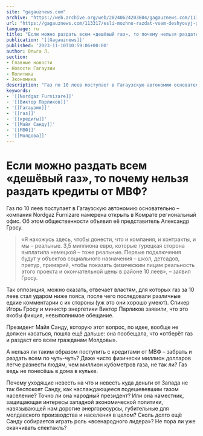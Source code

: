 ```yaml
---
site: "gagauznews.com"
archive: "https://web.archive.org/web/20240624203604/gagauznews.com/113317/esli-mozhno-razdat-vsem-deshyovyj-gaz-to-pochemu-nelzya-razdat-kredity-ot-mvf.html"
url: "https://gagauznews.com/113317/esli-mozhno-razdat-vsem-deshyovyj-gaz-to-pochemu-nelzya-razdat-kredity-ot-mvf.html"
language: ru
title: "Если можно раздать всем «дешёвый газ», то почему нельзя раздать кредиты от МВФ?"
publication: '[[Gagauznews]]'
published: '2023-11-10T10:59:06+00:00'
author: Ольга Л.
section:
- Главные новости
- Новости Гагаузии
- Политика
- Экономика
description: "Газ по 10 леев поступает в Гагаузскую автономию основательно – компания Nordgaz Furnizare намерена открыть в Комрате региональный офис. Об этом общественности объявил её представитель Александр Гросу. «Я нахожусь здесь, чтобы донести, что и компания, и контракты, и мы – реальные. 3,5 миллиона евро, которые турецкая сторона выплатила немецкой – тоже реальные. Первые подключения будут у объектов социального назначения – школ, детсадов, претур, примэрий, чтобы показать физическим лицам реальность этого проекта и окончательной цены в районе 10 леев», – заявил Гросу. […]"
keywords:
- '[[Nordgaz Furnizare]]'
- '[[Виктор Парликов]]'
- '[[Гагаузия]]'
- '[[газ]]'
- '[[кредиты]]'
- '[[Майя Санду]]'
- '[[МВФ]]'
- '[[Молдова]]'
---
```


# Если можно раздать всем «дешёвый газ», то почему нельзя раздать кредиты от МВФ?

Газ по 10 леев поступает в Гагаузскую автономию основательно – компания Nordgaz Furnizare намерена открыть в Комрате региональный офис. Об этом общественности объявил её представитель Александр Гросу.

> «Я нахожусь здесь, чтобы донести, что и компания, и контракты, и мы – реальные. 3,5 миллиона евро, которые турецкая сторона выплатила немецкой – тоже реальные. Первые подключения будут у объектов социального назначения – школ, детсадов, претур, примэрий, чтобы показать физическим лицам реальность этого проекта и окончательной цены в районе 10 леев», – заявил Гросу.

Так оппозиция, можно сказать, отвечает властям, для которых газ за 10 леев стал ударом ниже пояса, после чего последовали различные едкие комментарии с их стороны (уж это они хорошо умеют). Спикер Игорь Гросу и министр энергетики Виктор Парликов заявили, что это якобы фикция, невыполнимое обещание.

Президент Майя Санду, которую этот вопрос, по идее, вообще не должен касаться, пошла ещё дальше: она пообещала, что «отберёт газ и раздаст его всем гражданам Молдовы».

А нельзя ли таким образом поступить с кредитами от МВФ – забрать и раздать всем по чуть-чуть? Даже чисто физически миллион долларов легче разнести людям, чем миллион кубометров газа, не так ли? Газ ведь не понесёшь в дома в кульке.

Почему уходящие невесть на что и невесть куда деньги от Запада не так беспокоят Санду, как наслаждающееся подешевевшим газом население? Точно ли она народный президент? Или она наместник, защищающая интересы западной экономической политики, навязывающей нам дорогие энергоресурсы, губительные для молдавского производства и населения в целом? Сколь долго ещё Санду собирается играть роль «всенародного лидера»? Не пора ли уже оканчивать спектакль?
